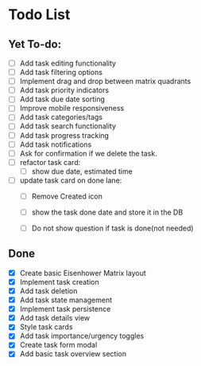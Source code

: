 # Todo List

## Yet To-do:
- [ ] Add task editing functionality
- [ ] Add task filtering options
- [ ] Implement drag and drop between matrix quadrants
- [ ] Add task priority indicators
- [ ] Add task due date sorting
- [ ] Improve mobile responsiveness
- [ ] Add task categories/tags
- [ ] Add task search functionality
- [ ] Add task progress tracking
- [ ] Add task notifications
- [ ] Ask for confirmation if we delete the task.
- [ ] refactor task card:
    - [ ] show due date, estimated time
- [ ] update task card on done lane:
    - [ ] Remove Created icon
    - [ ] show the task done date and store it in the DB
    - [ ] Do not show question if task is done(not needed)


## Done
- [x] Create basic Eisenhower Matrix layout
- [x] Implement task creation
- [x] Add task deletion
- [x] Add task state management
- [x] Implement task persistence
- [x] Add task details view
- [x] Style task cards
- [x] Add task importance/urgency toggles
- [x] Create task form modal
- [x] Add basic task overview section
